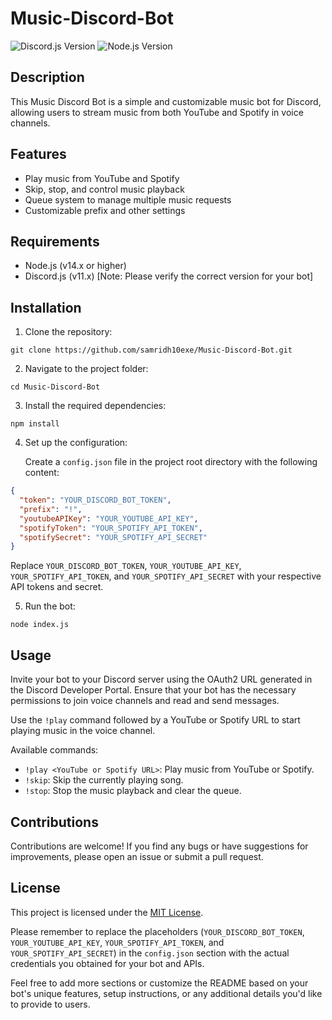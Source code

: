 # Music-Discord-Bot

![Discord.js Version](https://img.shields.io/badge/discord.js-v11.6.4-blue.svg)
![Node.js Version](https://img.shields.io/badge/node.js-v14.x-green.svg)

## Description

This Music Discord Bot is a simple and customizable music bot for Discord, allowing users to stream music from both YouTube and Spotify in voice channels.

## Features

- Play music from YouTube and Spotify
- Skip, stop, and control music playback
- Queue system to manage multiple music requests
- Customizable prefix and other settings

## Requirements

- Node.js (v14.x or higher)
- Discord.js (v11.x) [Note: Please verify the correct version for your bot]

## Installation

1. Clone the repository:

```
git clone https://github.com/samridh10exe/Music-Discord-Bot.git
```

2. Navigate to the project folder:

```
cd Music-Discord-Bot
```

3. Install the required dependencies:

```
npm install
```

4. Set up the configuration:

   Create a `config.json` file in the project root directory with the following content:

```json
{
  "token": "YOUR_DISCORD_BOT_TOKEN",
  "prefix": "!",
  "youtubeAPIKey": "YOUR_YOUTUBE_API_KEY",
  "spotifyToken": "YOUR_SPOTIFY_API_TOKEN",
  "spotifySecret": "YOUR_SPOTIFY_API_SECRET"
}
```

Replace `YOUR_DISCORD_BOT_TOKEN`, `YOUR_YOUTUBE_API_KEY`, `YOUR_SPOTIFY_API_TOKEN`, and `YOUR_SPOTIFY_API_SECRET` with your respective API tokens and secret.

5. Run the bot:

```
node index.js
```

## Usage

Invite your bot to your Discord server using the OAuth2 URL generated in the Discord Developer Portal. Ensure that your bot has the necessary permissions to join voice channels and read and send messages.

Use the `!play` command followed by a YouTube or Spotify URL to start playing music in the voice channel.

Available commands:
- `!play <YouTube or Spotify URL>`: Play music from YouTube or Spotify.
- `!skip`: Skip the currently playing song.
- `!stop`: Stop the music playback and clear the queue.

## Contributions

Contributions are welcome! If you find any bugs or have suggestions for improvements, please open an issue or submit a pull request.

## License

This project is licensed under the [MIT License](LICENSE).

Please remember to replace the placeholders (`YOUR_DISCORD_BOT_TOKEN`, `YOUR_YOUTUBE_API_KEY`, `YOUR_SPOTIFY_API_TOKEN`, and `YOUR_SPOTIFY_API_SECRET`) in the `config.json` section with the actual credentials you obtained for your bot and APIs.

Feel free to add more sections or customize the README based on your bot's unique features, setup instructions, or any additional details you'd like to provide to users.
